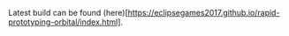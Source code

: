 Latest build can be found (here)[https://eclipsegames2017.github.io/rapid-prototyping-orbital/index.html].